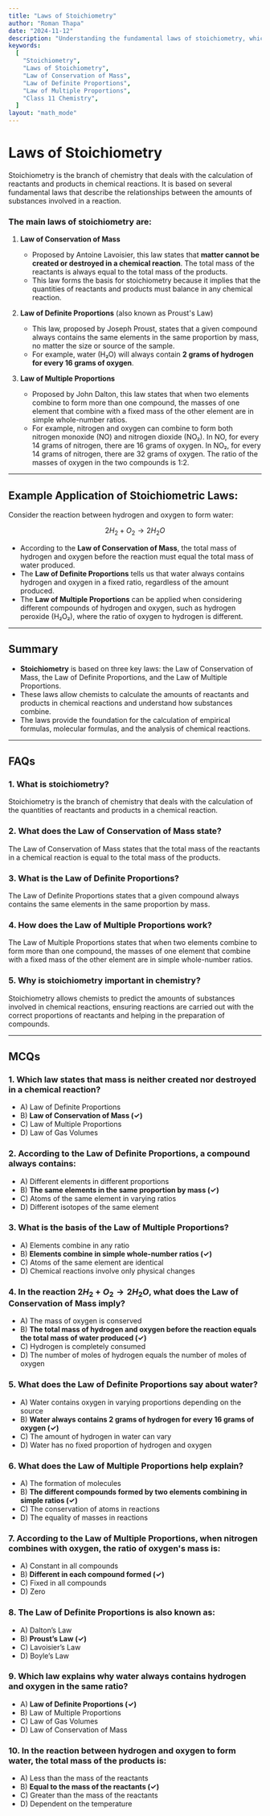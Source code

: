 ```yaml
---
title: "Laws of Stoichiometry"
author: "Roman Thapa"
date: "2024-11-12"
description: "Understanding the fundamental laws of stoichiometry, which govern the relationships between reactants and products in chemical reactions."
keywords:
  [
    "Stoichiometry",
    "Laws of Stoichiometry",
    "Law of Conservation of Mass",
    "Law of Definite Proportions",
    "Law of Multiple Proportions",
    "Class 11 Chemistry",
  ]
layout: "math_mode"
---
```


# Laws of Stoichiometry

Stoichiometry is the branch of chemistry that deals with the calculation of reactants and products in chemical reactions. It is based on several fundamental laws that describe the relationships between the amounts of substances involved in a reaction.

### The main laws of stoichiometry are:

1. **Law of Conservation of Mass**

   - Proposed by Antoine Lavoisier, this law states that **matter cannot be created or destroyed in a chemical reaction**. The total mass of the reactants is always equal to the total mass of the products.
   - This law forms the basis for stoichiometry because it implies that the quantities of reactants and products must balance in any chemical reaction.

2. **Law of Definite Proportions** (also known as Proust's Law)

   - This law, proposed by Joseph Proust, states that a given compound always contains the same elements in the same proportion by mass, no matter the size or source of the sample.
   - For example, water (H₂O) will always contain **2 grams of hydrogen for every 16 grams of oxygen**.

3. **Law of Multiple Proportions**
   - Proposed by John Dalton, this law states that when two elements combine to form more than one compound, the masses of one element that combine with a fixed mass of the other element are in simple whole-number ratios.
   - For example, nitrogen and oxygen can combine to form both nitrogen monoxide (NO) and nitrogen dioxide (NO₂). In NO, for every 14 grams of nitrogen, there are 16 grams of oxygen. In NO₂, for every 14 grams of nitrogen, there are 32 grams of oxygen. The ratio of the masses of oxygen in the two compounds is 1:2.

---

## Example Application of Stoichiometric Laws:

Consider the reaction between hydrogen and oxygen to form water:

$$
2H_2 + O_2 \rightarrow 2H_2O
$$

- According to the **Law of Conservation of Mass**, the total mass of hydrogen and oxygen before the reaction must equal the total mass of water produced.
- The **Law of Definite Proportions** tells us that water always contains hydrogen and oxygen in a fixed ratio, regardless of the amount produced.
- The **Law of Multiple Proportions** can be applied when considering different compounds of hydrogen and oxygen, such as hydrogen peroxide (H₂O₂), where the ratio of oxygen to hydrogen is different.

---

## Summary

- **Stoichiometry** is based on three key laws: the Law of Conservation of Mass, the Law of Definite Proportions, and the Law of Multiple Proportions.
- These laws allow chemists to calculate the amounts of reactants and products in chemical reactions and understand how substances combine.
- The laws provide the foundation for the calculation of empirical formulas, molecular formulas, and the analysis of chemical reactions.

---

## FAQs

### 1. What is stoichiometry?

Stoichiometry is the branch of chemistry that deals with the calculation of the quantities of reactants and products in a chemical reaction.

### 2. What does the Law of Conservation of Mass state?

The Law of Conservation of Mass states that the total mass of the reactants in a chemical reaction is equal to the total mass of the products.

### 3. What is the Law of Definite Proportions?

The Law of Definite Proportions states that a given compound always contains the same elements in the same proportion by mass.

### 4. How does the Law of Multiple Proportions work?

The Law of Multiple Proportions states that when two elements combine to form more than one compound, the masses of one element that combine with a fixed mass of the other element are in simple whole-number ratios.

### 5. Why is stoichiometry important in chemistry?

Stoichiometry allows chemists to predict the amounts of substances involved in chemical reactions, ensuring reactions are carried out with the correct proportions of reactants and helping in the preparation of compounds.

---

## MCQs

### 1. Which law states that mass is neither created nor destroyed in a chemical reaction?

- A) Law of Definite Proportions
- B) **Law of Conservation of Mass (✓)**
- C) Law of Multiple Proportions
- D) Law of Gas Volumes

### 2. According to the Law of Definite Proportions, a compound always contains:

- A) Different elements in different proportions
- B) **The same elements in the same proportion by mass (✓)**
- C) Atoms of the same element in varying ratios
- D) Different isotopes of the same element

### 3. What is the basis of the Law of Multiple Proportions?

- A) Elements combine in any ratio
- B) **Elements combine in simple whole-number ratios (✓)**
- C) Atoms of the same element are identical
- D) Chemical reactions involve only physical changes

### 4. In the reaction $2H_2 + O_2 \rightarrow 2H_2O$, what does the Law of Conservation of Mass imply?

- A) The mass of oxygen is conserved
- B) **The total mass of hydrogen and oxygen before the reaction equals the total mass of water produced (✓)**
- C) Hydrogen is completely consumed
- D) The number of moles of hydrogen equals the number of moles of oxygen

### 5. What does the Law of Definite Proportions say about water?

- A) Water contains oxygen in varying proportions depending on the source
- B) **Water always contains 2 grams of hydrogen for every 16 grams of oxygen (✓)**
- C) The amount of hydrogen in water can vary
- D) Water has no fixed proportion of hydrogen and oxygen

### 6. What does the Law of Multiple Proportions help explain?

- A) The formation of molecules
- B) **The different compounds formed by two elements combining in simple ratios (✓)**
- C) The conservation of atoms in reactions
- D) The equality of masses in reactions

### 7. According to the Law of Multiple Proportions, when nitrogen combines with oxygen, the ratio of oxygen's mass is:

- A) Constant in all compounds
- B) **Different in each compound formed (✓)**
- C) Fixed in all compounds
- D) Zero

### 8. The Law of Definite Proportions is also known as:

- A) Dalton’s Law
- B) **Proust’s Law (✓)**
- C) Lavoisier’s Law
- D) Boyle’s Law

### 9. Which law explains why water always contains hydrogen and oxygen in the same ratio?

- A) **Law of Definite Proportions (✓)**
- B) Law of Multiple Proportions
- C) Law of Gas Volumes
- D) Law of Conservation of Mass

### 10. In the reaction between hydrogen and oxygen to form water, the total mass of the products is:

- A) Less than the mass of the reactants
- B) **Equal to the mass of the reactants (✓)**
- C) Greater than the mass of the reactants
- D) Dependent on the temperature

